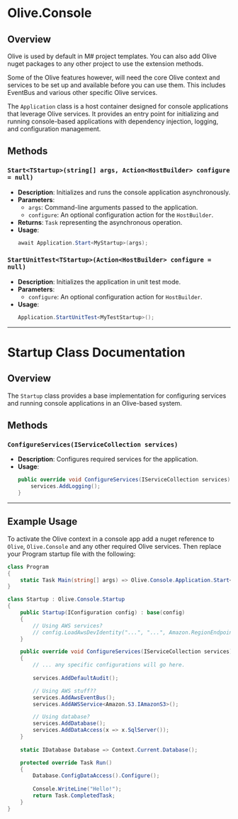 # Olive.Console

## Overview
Olive is used by default in M# project templates. You can also add Olive nuget packages to any other project to use the extension methods.

Some of the Olive features however, will need the core Olive context and services to be set up and available before you can use them.
This includes EventBus and various other specific Olive services.

The `Application` class is a host container designed for console applications that leverage Olive services. It provides an entry point for initializing and running console-based applications with dependency injection, logging, and configuration management.

## Methods

### `Start<TStartup>(string[] args, Action<HostBuilder> configure = null)`
- **Description**: Initializes and runs the console application asynchronously.
- **Parameters**:
  - `args`: Command-line arguments passed to the application.
  - `configure`: An optional configuration action for the `HostBuilder`.
- **Returns**: `Task` representing the asynchronous operation.
- **Usage**:
  ```csharp
  await Application.Start<MyStartup>(args);
  ``` 

### `StartUnitTest<TStartup>(Action<HostBuilder> configure = null)`
- **Description**: Initializes the application in unit test mode.
- **Parameters**:
  - `configure`: An optional configuration action for `HostBuilder`.
- **Usage**:
  ```csharp
  Application.StartUnitTest<MyTestStartup>();
  ```

---

# Startup Class Documentation

## Overview
The `Startup` class provides a base implementation for configuring services and running console applications in an Olive-based system.

## Methods

### `ConfigureServices(IServiceCollection services)`
- **Description**: Configures required services for the application.
- **Usage**:
  ```csharp
  public override void ConfigureServices(IServiceCollection services) {
      services.AddLogging();
  }
  ```  

---

## Example Usage
To activate the Olive context in a console app add a nuget reference to `Olive`, `Olive.Console` and any other required Olive services. Then replace your Program startup file with the following:

```csharp
class Program
{
    static Task Main(string[] args) => Olive.Console.Application.Start<Startup>(args);
}

class Startup : Olive.Console.Startup
{
    public Startup(IConfiguration config) : base(config)
    {
        // Using AWS services?
        // config.LoadAwsDevIdentity("...", "...", Amazon.RegionEndpoint.EUWest1, loadSecrets: false);
    }

    public override void ConfigureServices(IServiceCollection services)
    {
        // ... any specific configurations will go here.
        
        services.AddDefaultAudit();        

        // Using AWS stuff??
        services.AddAwsEventBus();
        services.AddAWSService<Amazon.S3.IAmazonS3>();

        // Using database?
        services.AddDatabase();
        services.AddDataAccess(x => x.SqlServer());
    }
    
    static IDatabase Database => Context.Current.Database();

    protected override Task Run()
    {
        Database.ConfigDataAccess().Configure();
        
        Console.WriteLine("Hello!");
        return Task.CompletedTask;
    }
}
```
